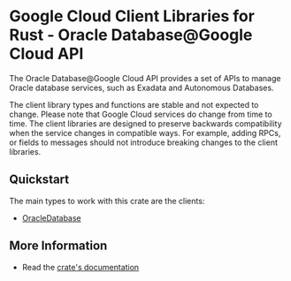 # Google Cloud Client Libraries for Rust - Oracle Database@Google Cloud API

<!-- Code generated by sidekick. DO NOT EDIT. -->


The Oracle Database@Google Cloud API provides a set of APIs to manage
Oracle database services, such as Exadata and Autonomous Databases.

The client library types and functions are stable and not expected to change.
Please note that Google Cloud services do change from time to time. The client
libraries are designed to preserve backwards compatibility when the service
changes in compatible ways. For example, adding RPCs, or fields to messages
should not introduce breaking changes to the client libraries.

## Quickstart

The main types to work with this crate are the clients:

- [OracleDatabase]

## More Information

- Read the [crate's documentation](https://docs.rs/google-cloud-oracledatabase-v1/latest/google-cloud-oracledatabase-v1)

[OracleDatabase]: https://docs.rs/google-cloud-oracledatabase-v1/latest/google_cloud_oracledatabase_v1/client/struct.OracleDatabase.html

